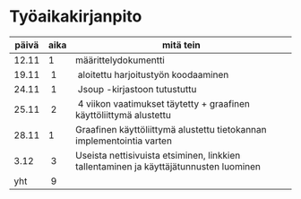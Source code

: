 # Työaikakirjanpito
päivä | aika | mitä tein
----- | ---- | ---------
12.11 | 1 | määrittelydokumentti
19.11 | 1 | aloitettu harjoitustyön koodaaminen
24.11 | 1 | Jsoup -kirjastoon tutustuttu
25.11 | 2 | 4 viikon vaatimukset täytetty + graafinen käyttöliittymä alustettu
28.11 | 1 | Graafinen käyttöliittymä alustettu tietokannan implementointia varten
3.12 | 3 | Useista nettisivuista etsiminen, linkkien tallentaminen ja käyttäjätunnusten luominen
yht | 9 |
